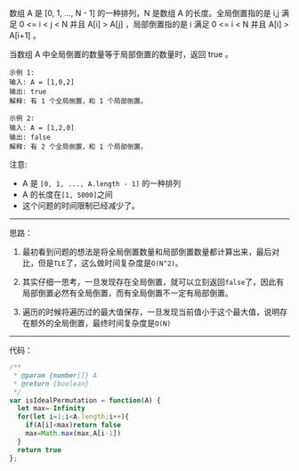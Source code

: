 数组 A 是 [0, 1, ..., N - 1] 的一种排列，N 是数组 A 的长度。全局倒置指的是 i,j 满足 0 <= i < j < N 并且 A[i] > A[j] ，局部倒置指的是 i 满足 0 <= i < N 并且 A[i] > A[i+1] 。

当数组 A 中全局倒置的数量等于局部倒置的数量时，返回 true 。

```
示例 1:
输入: A = [1,0,2]
输出: true
解释: 有 1 个全局倒置，和 1 个局部倒置。

示例 2:
输入: A = [1,2,0]
输出: false
解释: 有 2 个全局倒置，和 1 个局部倒置。
```
注意:
* A 是 `[0, 1, ..., A.length - 1]` 的一种排列
* A 的长度在`[1, 5000]`之间
* 这个问题的时间限制已经减少了。

-----

思路：
1. 最初看到问题的想法是将全局倒置数量和局部倒置数量都计算出来，最后对比，但是`TLE`了，这么做时间复杂度是`O(N^2)`。

2. 其实仔细一思考，一旦发现存在全局倒置，就可以立刻返回`false`了，因此有局部倒置必然有全局倒置，而有全局倒置不一定有局部倒置。

3. 遍历的时候将遍历过的最大值保存，一旦发现当前值小于这个最大值，说明存在额外的全局倒置，最终时间复杂度是`O(N)`

-----

代码：
```js
/**
 * @param {number[]} A
 * @return {boolean}
 */
var isIdealPermutation = function(A) {
  let max=-Infinity
  for(let i=1;i<A.length;i++){
    if(A[i]<max)return false
    max=Math.max(max,A[i-1])
  }
  return true
};
```